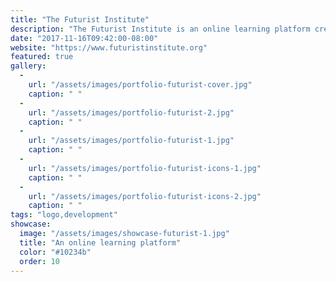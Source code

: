 ```yaml
---
title: "The Futurist Institute"
description: "The Futurist Institute is an online learning platform created for one of the world's leading economic futurists. This project involved designing a logo, brand identity and website. I also created a custom web application using Django which functions as a Learning Management System (LMS) and allows the client to sell access to their courses and monitor student progress. "
date: "2017-11-16T09:42:00-08:00"
website: "https://www.futuristinstitute.org"
featured: true
gallery:
  -
    url: "/assets/images/portfolio-futurist-cover.jpg"
    caption: " "
  -
    url: "/assets/images/portfolio-futurist-2.jpg"
    caption: " "
  -
    url: "/assets/images/portfolio-futurist-1.jpg"
    caption: " "
  -
    url: "/assets/images/portfolio-futurist-icons-1.jpg"
    caption: " "
  -
    url: "/assets/images/portfolio-futurist-icons-2.jpg"
    caption: " "
tags: "logo,development"
showcase:
  image: "/assets/images/showcase-futurist-1.jpg"
  title: "An online learning platform"
  color: "#10234b"
  order: 10
---
```

